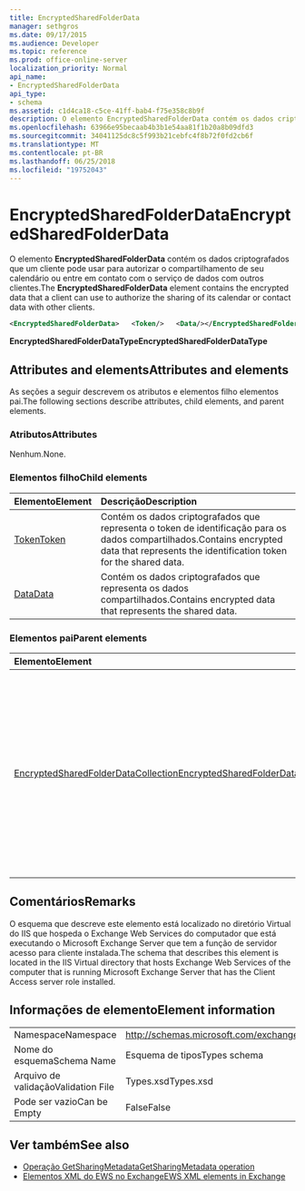 ```yaml
---
title: EncryptedSharedFolderData
manager: sethgros
ms.date: 09/17/2015
ms.audience: Developer
ms.topic: reference
ms.prod: office-online-server
localization_priority: Normal
api_name:
- EncryptedSharedFolderData
api_type:
- schema
ms.assetid: c1d4ca18-c5ce-41ff-bab4-f75e358c8b9f
description: O elemento EncryptedSharedFolderData contém os dados criptografados que um cliente pode usar para autorizar o compartilhamento de seu calendário ou entre em contato com o serviço de dados com outros clientes.
ms.openlocfilehash: 63966e95becaab4b3b1e54aa81f1b20a8b09dfd3
ms.sourcegitcommit: 34041125dc8c5f993b21cebfc4f8b72f0fd2cb6f
ms.translationtype: MT
ms.contentlocale: pt-BR
ms.lasthandoff: 06/25/2018
ms.locfileid: "19752043"
---
```

# <a name="encryptedsharedfolderdata"></a><span data-ttu-id="0d574-103">EncryptedSharedFolderData</span><span class="sxs-lookup"><span data-stu-id="0d574-103">EncryptedSharedFolderData</span></span>

<span data-ttu-id="0d574-104">O elemento **EncryptedSharedFolderData** contém os dados criptografados que um cliente pode usar para autorizar o compartilhamento de seu calendário ou entre em contato com o serviço de dados com outros clientes.</span><span class="sxs-lookup"><span data-stu-id="0d574-104">The **EncryptedSharedFolderData** element contains the encrypted data that a client can use to authorize the sharing of its calendar or contact data with other clients.</span></span> 
  
```xml
<EncryptedSharedFolderData>   <Token/>   <Data/></EncryptedSharedFolderData>
```

 <span data-ttu-id="0d574-105">**EncryptedSharedFolderDataType**</span><span class="sxs-lookup"><span data-stu-id="0d574-105">**EncryptedSharedFolderDataType**</span></span>
## <a name="attributes-and-elements"></a><span data-ttu-id="0d574-106">Attributes and elements</span><span class="sxs-lookup"><span data-stu-id="0d574-106">Attributes and elements</span></span>

<span data-ttu-id="0d574-107">As seções a seguir descrevem os atributos e elementos filho elementos pai.</span><span class="sxs-lookup"><span data-stu-id="0d574-107">The following sections describe attributes, child elements, and parent elements.</span></span>
  
### <a name="attributes"></a><span data-ttu-id="0d574-108">Atributos</span><span class="sxs-lookup"><span data-stu-id="0d574-108">Attributes</span></span>

<span data-ttu-id="0d574-109">Nenhum.</span><span class="sxs-lookup"><span data-stu-id="0d574-109">None.</span></span>
  
### <a name="child-elements"></a><span data-ttu-id="0d574-110">Elementos filho</span><span class="sxs-lookup"><span data-stu-id="0d574-110">Child elements</span></span>

|<span data-ttu-id="0d574-111">**Elemento**</span><span class="sxs-lookup"><span data-stu-id="0d574-111">**Element**</span></span>|<span data-ttu-id="0d574-112">**Descrição**</span><span class="sxs-lookup"><span data-stu-id="0d574-112">**Description**</span></span>|
|:-----|:-----|
|[<span data-ttu-id="0d574-113">Token</span><span class="sxs-lookup"><span data-stu-id="0d574-113">Token</span></span>](token.md) <br/> |<span data-ttu-id="0d574-114">Contém os dados criptografados que representa o token de identificação para os dados compartilhados.</span><span class="sxs-lookup"><span data-stu-id="0d574-114">Contains encrypted data that represents the identification token for the shared data.</span></span>  <br/> |
|[<span data-ttu-id="0d574-115">Data</span><span class="sxs-lookup"><span data-stu-id="0d574-115">Data</span></span>](data.md) <br/> |<span data-ttu-id="0d574-116">Contém os dados criptografados que representa os dados compartilhados.</span><span class="sxs-lookup"><span data-stu-id="0d574-116">Contains encrypted data that represents the shared data.</span></span>  <br/> |
   
### <a name="parent-elements"></a><span data-ttu-id="0d574-117">Elementos pai</span><span class="sxs-lookup"><span data-stu-id="0d574-117">Parent elements</span></span>

|<span data-ttu-id="0d574-118">**Elemento**</span><span class="sxs-lookup"><span data-stu-id="0d574-118">**Element**</span></span>|<span data-ttu-id="0d574-119">**Descrição**</span><span class="sxs-lookup"><span data-stu-id="0d574-119">**Description**</span></span>|
|:-----|:-----|
|[<span data-ttu-id="0d574-120">EncryptedSharedFolderDataCollection</span><span class="sxs-lookup"><span data-stu-id="0d574-120">EncryptedSharedFolderDataCollection</span></span>](encryptedsharedfolderdatacollection.md) <br/> |<span data-ttu-id="0d574-121">Representa uma coleção de estruturas de dados que um cliente pode usar para autorizar o compartilhamento de seu calendário ou entre em contato com o serviço de dados com outros clientes.</span><span class="sxs-lookup"><span data-stu-id="0d574-121">Represents a collection of data structures that a client can use to authorize the sharing of its calendar or contact data with other clients.</span></span>  <br/> |
   
## <a name="remarks"></a><span data-ttu-id="0d574-122">Comentários</span><span class="sxs-lookup"><span data-stu-id="0d574-122">Remarks</span></span>

<span data-ttu-id="0d574-123">O esquema que descreve este elemento está localizado no diretório Virtual do IIS que hospeda o Exchange Web Services do computador que está executando o Microsoft Exchange Server que tem a função de servidor acesso para cliente instalada.</span><span class="sxs-lookup"><span data-stu-id="0d574-123">The schema that describes this element is located in the IIS Virtual directory that hosts Exchange Web Services of the computer that is running Microsoft Exchange Server that has the Client Access server role installed.</span></span>
  
## <a name="element-information"></a><span data-ttu-id="0d574-124">Informações de elemento</span><span class="sxs-lookup"><span data-stu-id="0d574-124">Element information</span></span>

|||
|:-----|:-----|
|<span data-ttu-id="0d574-125">Namespace</span><span class="sxs-lookup"><span data-stu-id="0d574-125">Namespace</span></span>  <br/> |http://schemas.microsoft.com/exchange/services/2006/types  <br/> |
|<span data-ttu-id="0d574-126">Nome do esquema</span><span class="sxs-lookup"><span data-stu-id="0d574-126">Schema Name</span></span>  <br/> |<span data-ttu-id="0d574-127">Esquema de tipos</span><span class="sxs-lookup"><span data-stu-id="0d574-127">Types schema</span></span>  <br/> |
|<span data-ttu-id="0d574-128">Arquivo de validação</span><span class="sxs-lookup"><span data-stu-id="0d574-128">Validation File</span></span>  <br/> |<span data-ttu-id="0d574-129">Types.xsd</span><span class="sxs-lookup"><span data-stu-id="0d574-129">Types.xsd</span></span>  <br/> |
|<span data-ttu-id="0d574-130">Pode ser vazio</span><span class="sxs-lookup"><span data-stu-id="0d574-130">Can be Empty</span></span>  <br/> |<span data-ttu-id="0d574-131">False</span><span class="sxs-lookup"><span data-stu-id="0d574-131">False</span></span>  <br/> |
   
## <a name="see-also"></a><span data-ttu-id="0d574-132">Ver também</span><span class="sxs-lookup"><span data-stu-id="0d574-132">See also</span></span>

- [<span data-ttu-id="0d574-133">Operação GetSharingMetadata</span><span class="sxs-lookup"><span data-stu-id="0d574-133">GetSharingMetadata operation</span></span>](getsharingmetadata-operation.md)
- [<span data-ttu-id="0d574-134">Elementos XML do EWS no Exchange</span><span class="sxs-lookup"><span data-stu-id="0d574-134">EWS XML elements in Exchange</span></span>](ews-xml-elements-in-exchange.md)

